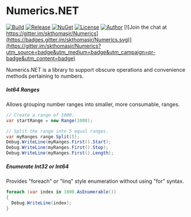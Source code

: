 # Numerics.NET

[![Build](https://ci.appveyor.com/api/projects/status/xr8gf9exgnuq9a71?svg=true)](https://ci.appveyor.com/project/skthomasjr/numerics)
[![Release](https://img.shields.io/github/release/skthomasjr/Numerics.svg?maxAge=2592000)](https://github.com/skthomasjr/Numerics/releases)
[![NuGet](https://img.shields.io/nuget/v/Numerics.NET.svg)](https://www.nuget.org/packages/Numerics.NET)
[![License](https://img.shields.io/github/license/skthomasjr/Numerics.svg?maxAge=2592000)](LICENSE.md)
[![Author](https://img.shields.io/badge/author-Scott%20K.%20Thomas%2C%20Jr.-blue.svg?maxAge=2592000)](https://www.linkedin.com/in/skthomasjr)
[![Join the chat at https://gitter.im/skthomasjr/Numerics](https://badges.gitter.im/skthomasjr/Numerics.svg)](https://gitter.im/skthomasjr/Numerics?utm_source=badge&utm_medium=badge&utm_campaign=pr-badge&utm_content=badge)

Numerics.NET is a library to support obscure operations and convenience methods pertaining to numbers.

##### Int64 Ranges
Allows grouping number ranges into smaller, more consumable, ranges.
```c#
// Create a range of 1000.
var startRange = new Range(1000);

// Split the range into 5 equal ranges.
var myRanges range.Split(5);
Debug.WriteLine(myRanges.First().Start);
Debug.WriteLine(myRanges.First().Stop);
Debug.WriteLine(myRanges.First().Length);
```

##### Enumerate Int32 or Int64
Provides "foreach" or "linq" style enumeration without using "for" syntax.
```c#
foreach (var index in 1000.AsEnumerable())
{
  Debug.WriteLine(index);
}
```

